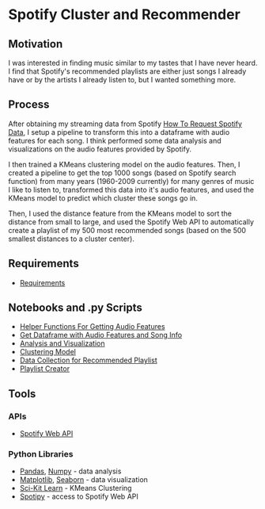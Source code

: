 # Spotify Cluster and Recommender

## Motivation
I was interested in finding music similar to my tastes that I have never heard. I find that Spotify's recommended playlists are either just songs I already have or by the artists I already listen to, but I wanted something more.

## Process
After obtaining my streaming data from Spotify [How To Request Spotify Data](https://support.spotify.com/us/article/data-rights-and-privacy-settings/), I setup a pipeline to transform this into a dataframe with audio features for each song. I think performed some data analysis and visualizations on the audio features provided by Spotify. 

I then trained a KMeans clustering model on the audio features. Then, I created a pipeline to get the top 1000 songs (based on Spotify search function) from many years (1960-2009 currently) for many genres of music I like to listen to, transformed this data into it's audio features, and used the KMeans model to predict which cluster these songs go in. 

Then, I used the distance feature from the KMeans model to sort the distance from small to large, and used the Spotify Web API to automatically create a playlist of my 500 most recommended songs (based on the 500 smallest distances to a cluster center).

## Requirements
  * [Requirements](https://github.com/EWiliams0590/Spotify/blob/main/requirements.txt)
## Notebooks and .py Scripts
  * [Helper Functions For Getting Audio Features](https://github.com/EWiliams0590/Spotify/blob/main/DataPipelineFunctions.py)
  * [Get Dataframe with Audio Features and Song Info](https://github.com/EWiliams0590/Spotify/blob/main/GetSongDataFinal.py)
  * [Analysis and Visualization](https://github.com/EWiliams0590/Spotify/blob/main/Final%20Dataset%20and%20Basic%20EDA.ipynb)
  * [Clustering Model](https://github.com/EWiliams0590/Spotify/blob/main/Clustering%20My%20Top%20Songs%20Spotify.ipynb)
  * [Data Collection for Recommended Playlist](https://github.com/EWiliams0590/Spotify/blob/main/GetSongDataFromSearch.py)
  * [Playlist Creator](https://github.com/EWiliams0590/Spotify/blob/main/GetPlaylist.py)
## Tools
### APIs
  * [Spotify Web API](https://developer.spotify.com/documentation/web-api/)
### Python Libraries
  * [Pandas](https://pandas.pydata.org/), [Numpy](https://numpy.org/) - data analysis
  * [Matplotlib](https://matplotlib.org/), [Seaborn](https://seaborn.pydata.org/index.html) - data visualization
  * [Sci-Kit Learn](https://scikit-learn.org/stable/index.html) - KMeans Clustering
  * [Spotipy](https://spotipy.readthedocs.io/en/2.18.0/) - access to Spotify Web API
